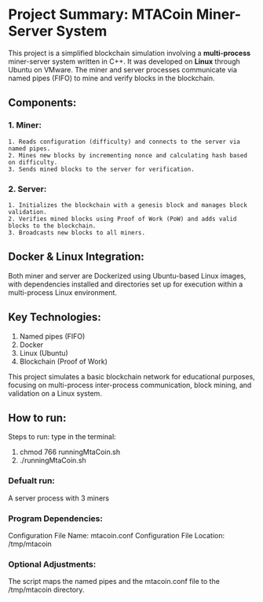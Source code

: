 # Project Summary: MTACoin Miner-Server System
This project is a simplified blockchain simulation involving a **multi-process** miner-server system written in C++.
It was developed on **Linux** through Ubuntu on VMware.
The miner and server processes communicate via named pipes (FIFO) to mine and verify blocks in the blockchain.

## Components:

### 1. Miner:
  
    1. Reads configuration (difficulty) and connects to the server via named pipes.
    2. Mines new blocks by incrementing nonce and calculating hash based on difficulty.
    3. Sends mined blocks to the server for verification.

### 2. Server:

    1. Initializes the blockchain with a genesis block and manages block validation.
    2. Verifies mined blocks using Proof of Work (PoW) and adds valid blocks to the blockchain.
    3. Broadcasts new blocks to all miners.

## Docker & Linux Integration:

Both miner and server are Dockerized using Ubuntu-based Linux images, with dependencies installed and directories set up for execution within a multi-process Linux environment.

## Key Technologies:

1. Named pipes (FIFO)
2. Docker
3. Linux (Ubuntu)
4. Blockchain (Proof of Work)


This project simulates a basic blockchain network for educational purposes, focusing on multi-process inter-process communication, block mining, and validation on a Linux system.



## How to run: 

Steps to run:
type in the terminal:
1. chmod 766 runningMtaCoin.sh
2. ./runningMtaCoin.sh

### Defualt run:

A server process with 3 miners


### Program Dependencies:
Configuration File Name: mtacoin.conf
Configuration File Location: /tmp/mtacoin


### Optional Adjustments:
The script maps the named pipes and the mtacoin.conf file to the /tmp/mtacoin directory.
